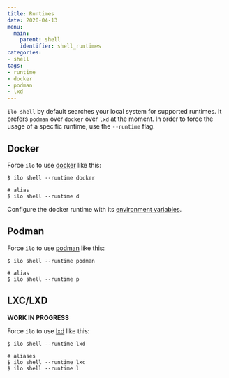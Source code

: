 ```yaml
---
title: Runtimes
date: 2020-04-13
menu:
  main:
    parent: shell
    identifier: shell_runtimes
categories:
- shell
tags:
- runtime
- docker
- podman
- lxd
---
```


`ilo shell` by default searches your local system for supported runtimes. It prefers `podman` over `docker` over `lxd` at the moment. In order to force the usage of a specific runtime, use the `--runtime` flag.

## Docker

Force `ilo` to use [docker](https://www.docker.com/)  like this:

```shell script
$ ilo shell --runtime docker

# alias
$ ilo shell --runtime d
```

Configure the docker runtime with its [environment variables](https://docs.docker.com/engine/reference/commandline/cli/#environment-variables).

## Podman

Force `ilo` to use [podman](https://podman.io/) like this:

```shell script
$ ilo shell --runtime podman

# alias
$ ilo shell --runtime p
```

## LXC/LXD

**WORK IN PROGRESS**

Force `ilo` to use [lxd](https://linuxcontainers.org/lxd/introduction/) like this:

```shell script
$ ilo shell --runtime lxd

# aliases
$ ilo shell --runtime lxc
$ ilo shell --runtime l
```
